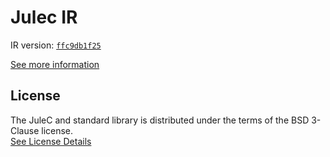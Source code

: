 # Julec IR

IR version: [`ffc9db1f25`](https://github.com/julelang/jule/tree/ffc9db1f25516538531a4039e15708572ee1e7b2)

[See more information](https://manual.jule.dev/getting-started/install-from-source/compile-from-ir.html)

## License

The JuleC and standard library is distributed under the terms of the BSD 3-Clause license. \
[See License Details](./LICENSE)
